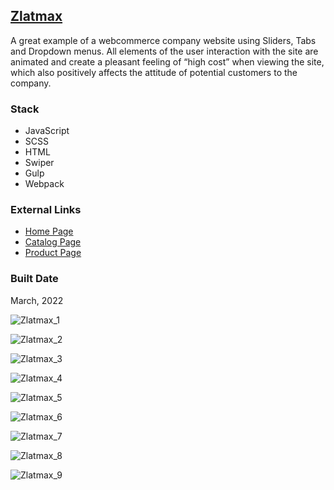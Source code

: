 [Zlatmax](https://pet-zlatmax.web.app/)
----------------------------------------------------------------------------------

A great example of a webcommerce company website using Sliders, Tabs and Dropdown menus. All elements of the user interaction with the site are animated and create a pleasant feeling of “high cost” when viewing the site, which also positively affects the attitude of potential customers to the company.

### Stack

*   JavaScript
*   SCSS
*   HTML
*   Swiper
*   Gulp
*   Webpack

### External Links

*   [Home Page](https://pet-zlatmax.web.app/)
*   [Catalog Page](https://pet-zlatmax.web.app/catalog.html)
*   [Product Page](https://pet-zlatmax.web.app/product.html)

### Built Date

March, 2022

![Zlatmax_1](https://firebasestorage.googleapis.com/v0/b/petrinich-sergey----portfolio.appspot.com/o/PET_Zlatmax%2FZlatmax_1.jpg?alt=media&token=a9ad6275-8342-49ab-a7a3-e0ddfb88feec)

![Zlatmax_2](https://firebasestorage.googleapis.com/v0/b/petrinich-sergey----portfolio.appspot.com/o/PET_Zlatmax%2FZlatmax_2.jpg?alt=media&token=a451549b-541c-423e-99ba-3f8f196be8a4)

![Zlatmax_3](https://firebasestorage.googleapis.com/v0/b/petrinich-sergey----portfolio.appspot.com/o/PET_Zlatmax%2FZlatmax_3.jpg?alt=media&token=c817623e-1c0f-48f0-af56-267afcdc7d4b)

![Zlatmax_4](https://firebasestorage.googleapis.com/v0/b/petrinich-sergey----portfolio.appspot.com/o/PET_Zlatmax%2FZlatmax_4.jpg?alt=media&token=6f634424-0fc9-44e7-804d-2a15cf7d082e)

![Zlatmax_5](https://firebasestorage.googleapis.com/v0/b/petrinich-sergey----portfolio.appspot.com/o/PET_Zlatmax%2FZlatmax_5.jpg?alt=media&token=4e987cdb-554a-4209-8e35-78b43ed308c8)

![Zlatmax_6](https://firebasestorage.googleapis.com/v0/b/petrinich-sergey----portfolio.appspot.com/o/PET_Zlatmax%2FZlatmax_6.jpg?alt=media&token=a596073b-a89d-4995-8a65-0da03b1940e5)

![Zlatmax_7](https://firebasestorage.googleapis.com/v0/b/petrinich-sergey----portfolio.appspot.com/o/PET_Zlatmax%2FZlatmax_7.jpg?alt=media&token=8814849b-950c-4c0d-b0db-12c829b07704)

![Zlatmax_8](https://firebasestorage.googleapis.com/v0/b/petrinich-sergey----portfolio.appspot.com/o/PET_Zlatmax%2FZlatmax_8.jpg?alt=media&token=0139fde5-d16e-4df5-b4fc-f1a28512714d)

![Zlatmax_9](https://firebasestorage.googleapis.com/v0/b/petrinich-sergey----portfolio.appspot.com/o/PET_Zlatmax%2FZlatmax_9.jpg?alt=media&token=9883463c-1d13-44bc-a7ff-6f016caf5840)
